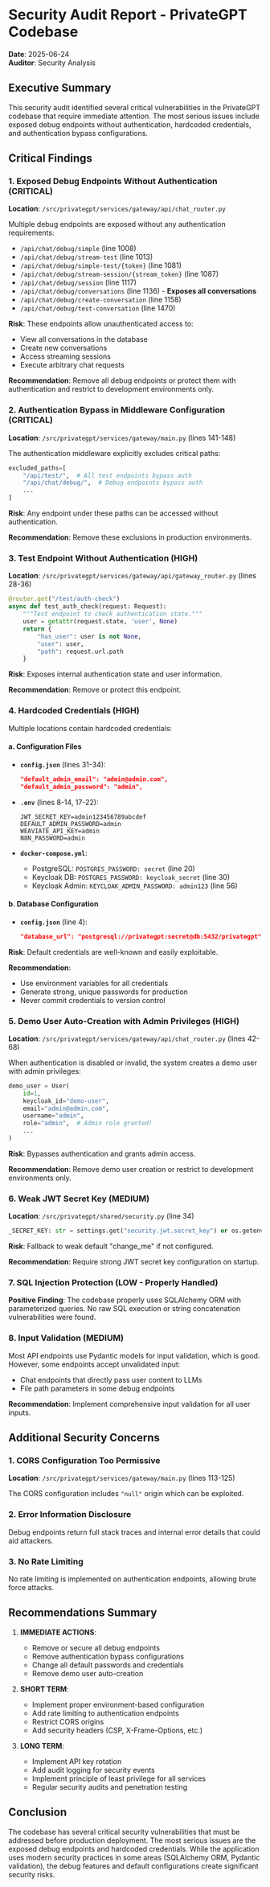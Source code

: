 # Security Audit Report - PrivateGPT Codebase

**Date**: 2025-06-24  
**Auditor**: Security Analysis

## Executive Summary

This security audit identified several critical vulnerabilities in the PrivateGPT codebase that require immediate attention. The most serious issues include exposed debug endpoints without authentication, hardcoded credentials, and authentication bypass configurations.

## Critical Findings

### 1. Exposed Debug Endpoints Without Authentication (CRITICAL)

**Location**: `/src/privategpt/services/gateway/api/chat_router.py`

Multiple debug endpoints are exposed without any authentication requirements:

- `/api/chat/debug/simple` (line 1008)
- `/api/chat/debug/stream-test` (line 1013)
- `/api/chat/debug/simple-test/{token}` (line 1081)
- `/api/chat/debug/stream-session/{stream_token}` (line 1087)
- `/api/chat/debug/session` (line 1117)
- `/api/chat/debug/conversations` (line 1136) - **Exposes all conversations**
- `/api/chat/debug/create-conversation` (line 1158)
- `/api/chat/debug/test-conversation` (line 1470)

**Risk**: These endpoints allow unauthenticated access to:
- View all conversations in the database
- Create new conversations
- Access streaming sessions
- Execute arbitrary chat requests

**Recommendation**: Remove all debug endpoints or protect them with authentication and restrict to development environments only.

### 2. Authentication Bypass in Middleware Configuration (CRITICAL)

**Location**: `/src/privategpt/services/gateway/main.py` (lines 141-148)

The authentication middleware explicitly excludes critical paths:
```python
excluded_paths=[
    "/api/test/",  # All test endpoints bypass auth
    "/api/chat/debug/",  # Debug endpoints bypass auth
    ...
]
```

**Risk**: Any endpoint under these paths can be accessed without authentication.

**Recommendation**: Remove these exclusions in production environments.

### 3. Test Endpoint Without Authentication (HIGH)

**Location**: `/src/privategpt/services/gateway/api/gateway_router.py` (lines 28-36)

```python
@router.get("/test/auth-check")
async def test_auth_check(request: Request):
    """Test endpoint to check authentication state."""
    user = getattr(request.state, 'user', None)
    return {
        "has_user": user is not None,
        "user": user,
        "path": request.url.path
    }
```

**Risk**: Exposes internal authentication state and user information.

**Recommendation**: Remove or protect this endpoint.

### 4. Hardcoded Credentials (HIGH)

Multiple locations contain hardcoded credentials:

#### a. Configuration Files
- **`config.json`** (lines 31-34):
  ```json
  "default_admin_email": "admin@admin.com",
  "default_admin_password": "admin",
  ```

- **`.env`** (lines 8-14, 17-22):
  ```
  JWT_SECRET_KEY=admin123456789abcdef
  DEFAULT_ADMIN_PASSWORD=admin
  WEAVIATE_API_KEY=admin
  N8N_PASSWORD=admin
  ```

- **`docker-compose.yml`**:
  - PostgreSQL: `POSTGRES_PASSWORD: secret` (line 20)
  - Keycloak DB: `POSTGRES_PASSWORD: keycloak_secret` (line 30)
  - Keycloak Admin: `KEYCLOAK_ADMIN_PASSWORD: admin123` (line 56)

#### b. Database Configuration
- **`config.json`** (line 4):
  ```json
  "database_url": "postgresql://privategpt:secret@db:5432/privategpt"
  ```

**Risk**: Default credentials are well-known and easily exploitable.

**Recommendation**: 
- Use environment variables for all credentials
- Generate strong, unique passwords for production
- Never commit credentials to version control

### 5. Demo User Auto-Creation with Admin Privileges (HIGH)

**Location**: `/src/privategpt/services/gateway/api/chat_router.py` (lines 42-68)

When authentication is disabled or invalid, the system creates a demo user with admin privileges:
```python
demo_user = User(
    id=1,
    keycloak_id="demo-user",
    email="admin@admin.com",
    username="admin",
    role="admin",  # Admin role granted!
    ...
)
```

**Risk**: Bypasses authentication and grants admin access.

**Recommendation**: Remove demo user creation or restrict to development environments only.

### 6. Weak JWT Secret Key (MEDIUM)

**Location**: `/src/privategpt/shared/security.py` (line 34)

```python
_SECRET_KEY: str = settings.get("security.jwt.secret_key") or os.getenv("JWT_SECRET_KEY", "change_me")
```

**Risk**: Fallback to weak default "change_me" if not configured.

**Recommendation**: Require strong JWT secret key configuration on startup.

### 7. SQL Injection Protection (LOW - Properly Handled)

**Positive Finding**: The codebase properly uses SQLAlchemy ORM with parameterized queries. No raw SQL execution or string concatenation vulnerabilities were found.

### 8. Input Validation (MEDIUM)

Most API endpoints use Pydantic models for input validation, which is good. However, some endpoints accept unvalidated input:

- Chat endpoints that directly pass user content to LLMs
- File path parameters in some debug endpoints

**Recommendation**: Implement comprehensive input validation for all user inputs.

## Additional Security Concerns

### 1. CORS Configuration Too Permissive

**Location**: `/src/privategpt/services/gateway/main.py` (lines 113-125)

The CORS configuration includes `"null"` origin which can be exploited.

### 2. Error Information Disclosure

Debug endpoints return full stack traces and internal error details that could aid attackers.

### 3. No Rate Limiting

No rate limiting is implemented on authentication endpoints, allowing brute force attacks.

## Recommendations Summary

1. **IMMEDIATE ACTIONS**:
   - Remove or secure all debug endpoints
   - Remove authentication bypass configurations
   - Change all default passwords and credentials
   - Remove demo user auto-creation

2. **SHORT TERM**:
   - Implement proper environment-based configuration
   - Add rate limiting to authentication endpoints
   - Restrict CORS origins
   - Add security headers (CSP, X-Frame-Options, etc.)

3. **LONG TERM**:
   - Implement API key rotation
   - Add audit logging for security events
   - Implement principle of least privilege for all services
   - Regular security audits and penetration testing

## Conclusion

The codebase has several critical security vulnerabilities that must be addressed before production deployment. The most serious issues are the exposed debug endpoints and hardcoded credentials. While the application uses modern security practices in some areas (SQLAlchemy ORM, Pydantic validation), the debug features and default configurations create significant security risks.